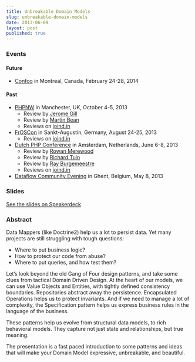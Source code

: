 ```yaml
---
title: Unbreakable Domain Models
slug: unbreakable-domain-models
date: 2013-06-09
layout: post
published: true
---
```



### Events


#### Future

- [Confoo](http://confoo.ca/en/2014/session/unbreakable-domain-models) in Montreal, Canada, February 24-28, 2014

#### Past


- [PHPNW](http://conference.phpnw.org.uk/phpnw13/schedule/mathias-verraes/) in Manchester, UK, October 4-5, 2013
  - Review by [Jerome Gill](http://www.boxuk.com/php-north-west-2013)
  - Review by [Martin Bean](http://martinbean.co.uk/blog/2013/10/09/php-north-west-2013-conference/)
  - Reviews on [joind.in](https://joind.in/9312)
- [FrOSCon](http://programm.froscon.org/2013/events/1243.html) in Sankt-Augustin, Germany, August 24-25, 2013
  - Reviews on [joind.in](http://joind.in/talk/view/9020)
- [Dutch PHP Conference](http://www.phpconference.nl/talks#mathias-verraes-unbreakable-domain-models) in Amsterdam, Netherlands, June 6-8, 2013
  - Review by [Rowan Merewood](http://techportal.inviqa.com/2013/06/12/dpc13/)
  - Review by [Richard Tuin](http://www.enrise.com/2013/06/a-review-of-the-dutch-php-conference-2013/)
  - Review by [Ray Burgemeestre](http://blog.cppse.nl/dutch-php-conference-2013)
  - Reviews on [joind.in](http://joind.in/talk/view/8438)
- [Dataflow Community Evening](http://www.dataflow.be/nl/eerste-community-gent) in Ghent, Belgium, May 8, 2013

### Slides

<script async class="speakerdeck-embed" data-id="066e51d0ef990130f6d72ebb35c6f34d" data-ratio="1.33333333333333" src="//speakerdeck.com/assets/embed.js"></script>
[See the slides on Speakerdeck](https://speakerdeck.com/mathiasverraes/unbreakable-domain-models-froscon-2013)

### Abstract

Data Mappers (like Doctrine2) help us a lot to persist data. Yet many projects are still struggling with tough questions:
- Where to put business logic?
- How to protect our code from abuse?
- Where to put queries, and how test them?

Let’s look beyond the old Gang of Four design patterns, and take some clues from tactical Domain Driven Design. At the heart of our models, we can use Value Objects and Entities, with tightly defined consistency boundaries. Repositories abstract away the persistence.  Encapsulated Operations helps us to protect invariants. And if we need to manage a lot of complexity, the Specification pattern helps us express business rules in the language of the business.

These patterns help us evolve from structural data models, to rich behavioral models. They capture not just state and relationships, but true meaning.

The presentation is a fast paced introduction to some patterns and ideas that will make your Domain Model expressive, unbreakable, and beautiful.

